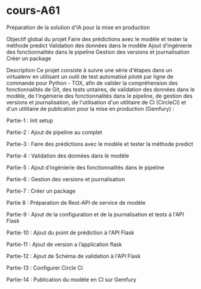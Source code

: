 # cours-A61
Préparation de la solution d'IA pour la mise en production

Objectif global du projet
Faire des prédictions avec le modèle et tester la méthode predict
Validation des données dans le modèle
Ajout d’ingénierie des fonctionnalités dans le pipeline
Gestion des versions et journalisation
Créer un package

Description
Ce projet consiste à suivre une série d'étapes dans un virtualenv en utilisant un outil de test automatisé piloté par ligne de commande pour Python - TOX, afin de valider la compréhension des fonctionnalités de Git, des tests untaires, de validation des données dans le modèle, de l’ingénierie des fonctionnalités dans le pipeline, de gestion des versions et journalisation, de l'utilisation d'un utilitaire de CI (CircleCI) et d'un utilitaire de publication pour la mise en production (Gemfury) :

Partie-1 : Init setup

Partie-2 : Ajout de pipeline au complet

Partie-3 : Faire des prédictions avec le modèle et tester la méthode predict

Partie-4 : Validation des données dans le modèle

Partie-5 : Ajout d’ingénierie des fonctionnalités dans le pipeline

Partie-6 : Gestion des versions et journalisation

Partie-7 : Créer un package

Partie 8 : Préparation de Rest-API de service de modèle

Partie-9 : Ajout de la configuration et de la journalisation et tests à l'API Flask

Partie-10 : Ajout du point de prédiction à l'API Flask

Partie-11 : Ajout de version a l’application flask

Partie-12 : Ajout de Schéma de validation à l'API Flask

Partie-13 : Configurer Circle CI

Partie-14 : Publication du modèle en CI sur Gemfury
